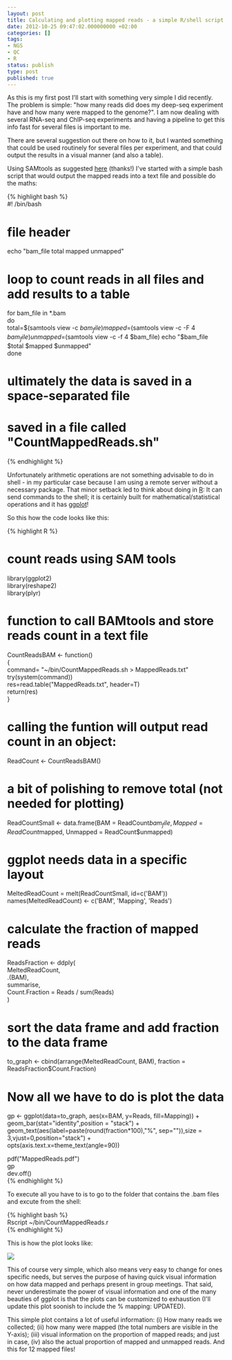 ```yaml
---
layout: post
title: Calculating and plotting mapped reads - a simple R/shell script
date: 2012-10-25 09:47:02.000000000 +02:00
categories: []
tags:
- NGS
- QC
- R
status: publish
type: post
published: true
---
```


As this is my first post I'll start with something very simple I did recently. The problem is simple: "how many reads did does my deep-seq experiment have and how many were mapped to the genome?". I am now dealing with several RNA-seq and ChIP-seq experiments and having a pipeline to get this info fast for several files is important to me.

There are several suggestion out there on how to it, but I wanted something that could be used routinely for several files per experiment, and that could output the results in a visual manner (and also a table).

Using SAMtools as suggested [here][0] (thanks!) I've started with a simple bash script that would output the mapped reads into a text file and possible do the maths:

{% highlight bash %}  
#! /bin/bash

# file header  
echo "bam_file total mapped unmapped"

# loop to count reads in all files and add results to a table  
for bam_file in *.bam  
do  
total=$(samtools view -c $bam_file)  
mapped=$(samtools view -c -F 4 $bam_file)  
unmapped=$(samtools view -c -f 4 $bam_file)  
echo "$bam_file $total $mapped $unmapped"  
done  
# ultimately the data is saved in a space-separated file

# saved in a file called "CountMappedReads.sh"

{% endhighlight %}

Unfortunately arithmetic operations are not something advisable to do in shell - in my particular case because I am using a remote server without a necessary package. That minor setback led to think about doing in [R][1]: It can send commands to the shell; it is certainly built for mathematical/statistical operations and it has [ggplot][2]!

So this how the code looks like this:

{% highlight R %}  
# count reads using SAM tools  
library(ggplot2)  
library(reshape2)  
library(plyr)

# function to call BAMtools and store reads count in a text file  
CountReadsBAM <- function()  
{  
command= "~/bin/CountMappedReads.sh > MappedReads.txt"  
try(system(command))  
res=read.table("MappedReads.txt", header=T)  
return(res)  
}

# calling the funtion will output read count in an object:  
ReadCount <- CountReadsBAM()

# a bit of polishing to remove total (not needed for plotting)  
ReadCountSmall <- data.frame(BAM = ReadCount$bam_file, Mapped = ReadCount$mapped, Unmapped = ReadCount$unmapped)

# ggplot needs data in a specific layout  
MeltedReadCount = melt(ReadCountSmall, id=c('BAM'))  
names(MeltedReadCount) <- c('BAM', 'Mapping', 'Reads')

# calculate the fraction of mapped reads  
ReadsFraction <- ddply(  
MeltedReadCount,  
.(BAM),  
summarise,  
Count.Fraction = Reads / sum(Reads)  
)

# sort the data frame and add fraction to the data frame  
to_graph <- cbind(arrange(MeltedReadCount, BAM), fraction = ReadsFraction$Count.Fraction)

# Now all we have to do is plot the data  
gp <- ggplot(data=to_graph, aes(x=BAM, y=Reads, fill=Mapping)) +  
geom_bar(stat="identity",position = "stack") +  
geom_text(aes(label=paste(round(fraction*100),"%", sep="")),size = 3,vjust=0,position="stack") +  
opts(axis.text.x=theme_text(angle=90))

pdf("MappedReads.pdf")  
gp  
dev.off()  
{% endhighlight %}

To execute all you have to is to go to the folder that contains the .bam files and excute from the shell:

{% highlight bash %}  
Rscript ~/bin/CountMappedReads.r  
{% endhighlight %}

This is how the plot looks like:

[![](assets/mappedreads.png?w=300)][3]

This of course very simple, which also means very easy to change for ones specific needs, but serves the purpose of having quick visual information on how data mapped and perhaps present in group meetings. That said, never underestimate the power of visual information and one of the many beauties of ggplot is that the plots can be customized to exhaustion (I'll update this plot soonish to include the % mapping: UPDATED).

This simple plot contains a lot of useful information: (i) How many reads we collected; (ii) how many were mapped (the total numbers are visible in the Y-axis); (iii) visual information on the proportion of mapped reads; and just in case, (iv) also the actual proportion of mapped and unmapped reads. And this for 12 mapped files!

[0]: http://left.subtree.org/2012/04/13/counting-the-number-of-reads-in-a-bam-file/ "Counting mapped reads"
[1]: http://www.r-project.org/ "R"
[2]: http://ggplot2.org/ "ggplot2"
[3]: http://movingtothedarkside.files.wordpress.com/2012/10/mappedreads.png
